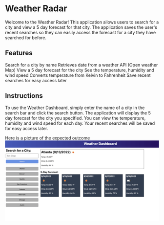 # Weather Radar

Welcome to the Weather Radar!
This application allows users to search for a city and view a 5 day forecast for that city. The application saves the user's recent searches so they can easily access the forecast for a city they have searched for before.

## Features

Search for a city by name
Retrieves date from a weather API (Open weather Map)
View a 5 day forecast for the city
See the temperature, humidity and wind speed
Converts temperature from Kelvin to Fahrenheit
Save recent searches for easy access later

## Instructions

To use the Weather Dashboard, simply enter the name of a city in the search bar and click the search button. The application will display the 5 day forecast for the city you specified. You can view the temperature, humidity and wind speed for each day. Your recent searches will be saved for easy access later.

Here is a picture of the expected outcome
![Weather Dashboard](06-server-side-apis-homework-demo.png)
